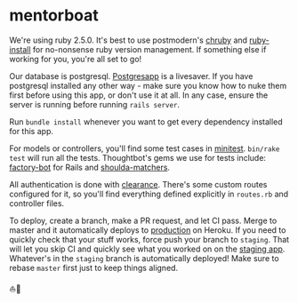 # mentorboat

We're using ruby 2.5.0. It's best to use postmodern's [chruby](https://github.com/postmodern/chruby) and [ruby-install](https://github.com/postmodern/ruby-install) for no-nonsense ruby version management. If something else if working for you, you're all set to go!

Our database is postgresql. [Postgresapp](http://postgresapp.com) is a livesaver. If you have postgresql installed any other way - make sure you know how to nuke them first before using this app, or don't use it at all.
In any case, ensure the server is running before running `rails server`.

Run `bundle install` whenever you want to get every dependency installed for this app.

For models or controllers, you'll find some test cases in [minitest](https://github.com/seattlerb/minitest).
`bin/rake test` will run all the tests.
Thoughtbot's gems we use for tests include: [factory-bot](https://github.com/thoughtbot/factory_bot) for Rails and [shoulda-matchers](https://github.com/thoughtbot/shoulda-matchers).

All authentication is done with [clearance](https://github.com/thoughtbot/clearance). There's some custom routes configured for it, so you'll find everything defined explicitly in `routes.rb` and controller files.

To deploy, create a branch, make a PR request, and let CI pass. Merge to master and it automatically deploys to [production](https://dashboard.heroku.com/apps/mentorboat-v1-production) on Heroku.
If you need to quickly check that your stuff works, force push your branch to `staging`. That will let you skip CI and quickly see what you worked on on the [staging app](https://dashboard.heroku.com/apps/mentorboat-v1-staging). Whatever's in the `staging` branch is automatically deployed! Make sure to rebase `master` first just to keep things aligned.

⛵🚀
